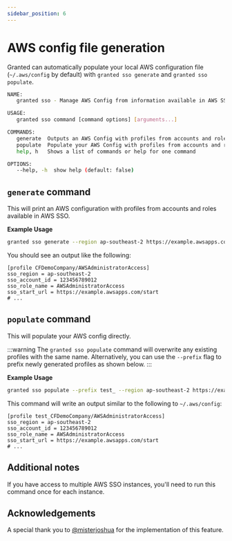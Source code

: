 ```yaml
---
sidebar_position: 6
---
```


# AWS config file generation

Granted can automatically populate your local AWS configuration file (`~/.aws/config` by default) with `granted sso generate` and `granted sso populate`.

```bash
NAME:
   granted sso - Manage AWS Config from information available in AWS SSO

USAGE:
   granted sso command [command options] [arguments...]

COMMANDS:
   generate  Outputs an AWS Config with profiles from accounts and roles available in AWS SSO
   populate  Populate your AWS Config with profiles from accounts and roles available in AWS SSO
   help, h   Shows a list of commands or help for one command

OPTIONS:
   --help, -h  show help (default: false)
```

## `generate` command

This will print an AWS configuration with profiles from accounts and roles available in AWS SSO.

**Example Usage**

```bash
granted sso generate --region ap-southeast-2 https://example.awsapps.com/start
```

You should see an output like the following:

```
[profile CFDemoCompany/AWSAdministratorAccess]
sso_region = ap-southeast-2
sso_account_id = 123456789012
sso_role_name = AWSAdministratorAccess
sso_start_url = https://example.awsapps.com/start
# ...
```

## `populate` command

This will populate your AWS config directly.

:::warning
The `granted sso populate` command will overwrite any existing profiles with the same name. Alternatively, you can use the `--prefix` flag to prefix newly generated profiles as shown below.
:::

**Example Usage**

```bash
granted sso populate --prefix test_ --region ap-southeast-2 https://example.awsapps.com/start
```

This command will write an output similar to the following to `~/.aws/config`:

```
[profile test_CFDemoCompany/AWSAdministratorAccess]
sso_region = ap-southeast-2
sso_account_id = 123456789012
sso_role_name = AWSAdministratorAccess
sso_start_url = https://example.awsapps.com/start
# ...
```

## Additional notes

If you have access to multiple AWS SSO instances, you'll need to run this command once for each instance.

## Acknowledgements

A special thank you to [@misterjoshua](https://github.com/misterjoshua) for the implementation of this feature.
